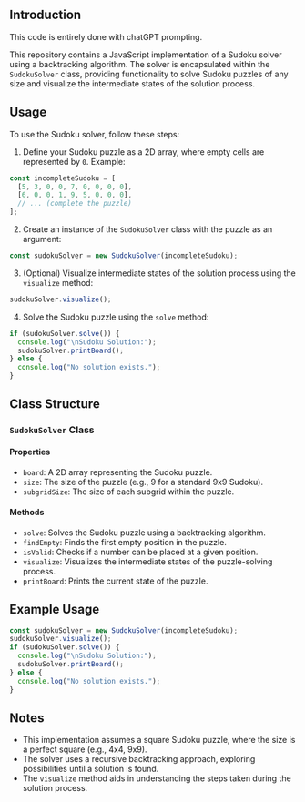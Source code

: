 
## Introduction

This code is entirely done with chatGPT prompting.

This repository contains a JavaScript implementation of a Sudoku solver using a backtracking algorithm. The solver is encapsulated within the `SudokuSolver` class, providing functionality to solve Sudoku puzzles of any size and visualize the intermediate states of the solution process.

## Usage

To use the Sudoku solver, follow these steps:

1. Define your Sudoku puzzle as a 2D array, where empty cells are represented by `0`. Example:

```javascript
const incompleteSudoku = [
  [5, 3, 0, 0, 7, 0, 0, 0, 0],
  [6, 0, 0, 1, 9, 5, 0, 0, 0],
  // ... (complete the puzzle)
];
```

2. Create an instance of the `SudokuSolver` class with the puzzle as an argument:

```javascript
const sudokuSolver = new SudokuSolver(incompleteSudoku);
```

3. (Optional) Visualize intermediate states of the solution process using the `visualize` method:

```javascript
sudokuSolver.visualize();
```

4. Solve the Sudoku puzzle using the `solve` method:

```javascript
if (sudokuSolver.solve()) {
  console.log("\nSudoku Solution:");
  sudokuSolver.printBoard();
} else {
  console.log("No solution exists.");
}
```

## Class Structure

### `SudokuSolver` Class

#### Properties

- `board`: A 2D array representing the Sudoku puzzle.
- `size`: The size of the puzzle (e.g., 9 for a standard 9x9 Sudoku).
- `subgridSize`: The size of each subgrid within the puzzle.

#### Methods

- `solve`: Solves the Sudoku puzzle using a backtracking algorithm.
- `findEmpty`: Finds the first empty position in the puzzle.
- `isValid`: Checks if a number can be placed at a given position.
- `visualize`: Visualizes the intermediate states of the puzzle-solving process.
- `printBoard`: Prints the current state of the puzzle.

## Example Usage

```javascript
const sudokuSolver = new SudokuSolver(incompleteSudoku);
sudokuSolver.visualize();
if (sudokuSolver.solve()) {
  console.log("\nSudoku Solution:");
  sudokuSolver.printBoard();
} else {
  console.log("No solution exists.");
}
```

## Notes

- This implementation assumes a square Sudoku puzzle, where the size is a perfect square (e.g., 4x4, 9x9).
- The solver uses a recursive backtracking approach, exploring possibilities until a solution is found.
- The `visualize` method aids in understanding the steps taken during the solution process.
